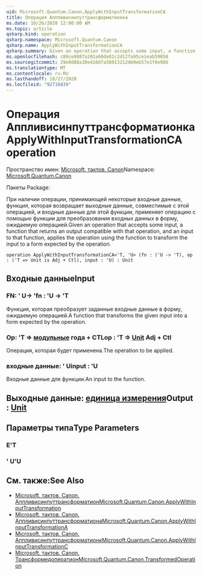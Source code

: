 ```yaml
---
uid: Microsoft.Quantum.Canon.ApplyWithInputTransformationCA
title: Операция Аппливисинпуттрансформатионка
ms.date: 10/26/2020 12:00:00 AM
ms.topic: article
qsharp.kind: operation
qsharp.namespace: Microsoft.Quantum.Canon
qsharp.name: ApplyWithInputTransformationCA
qsharp.summary: Given an operation that accepts some input, a function that returns an output compatible with that operation, and an input to that function, applies the operation using the function to transform the input to a form expected by the operation.
ms.openlocfilehash: c80ce0887a202a60de81c2d12fa95ce1eab59058
ms.sourcegitcommit: 29e0d88a30e4166fa580132124b0eb57e1f0e986
ms.translationtype: MT
ms.contentlocale: ru-RU
ms.lasthandoff: 10/27/2020
ms.locfileid: "92716839"
---
```

# <a name="applywithinputtransformationca-operation"></a><span data-ttu-id="dd096-102">Операция Аппливисинпуттрансформатионка</span><span class="sxs-lookup"><span data-stu-id="dd096-102">ApplyWithInputTransformationCA operation</span></span>

<span data-ttu-id="dd096-103">Пространство имен: [Microsoft. тактов. Canon](xref:Microsoft.Quantum.Canon)</span><span class="sxs-lookup"><span data-stu-id="dd096-103">Namespace: [Microsoft.Quantum.Canon](xref:Microsoft.Quantum.Canon)</span></span>

<span data-ttu-id="dd096-104">Пакеты [](https://nuget.org/packages/)</span><span class="sxs-lookup"><span data-stu-id="dd096-104">Package: [](https://nuget.org/packages/)</span></span>


<span data-ttu-id="dd096-105">При наличии операции, принимающей некоторые входные данные, функция, которая возвращает выходные данные, совместимые с этой операцией, и входные данные для этой функции, применяет операцию с помощью функции для преобразования входных данных в форму, ожидаемую операцией.</span><span class="sxs-lookup"><span data-stu-id="dd096-105">Given an operation that accepts some input, a function that returns an output compatible with that operation, and an input to that function, applies the operation using the function to transform the input to a form expected by the operation.</span></span>

```qsharp
operation ApplyWithInputTransformationCA<'T, 'U> (fn : ('U -> 'T), op : ('T => Unit is Adj + Ctl), input : 'U) : Unit
```


## <a name="input"></a><span data-ttu-id="dd096-106">Входные данные</span><span class="sxs-lookup"><span data-stu-id="dd096-106">Input</span></span>

### <a name="fn--u---t"></a><span data-ttu-id="dd096-107">FN: ' U-> '</span><span class="sxs-lookup"><span data-stu-id="dd096-107">fn : 'U -> 'T</span></span>

<span data-ttu-id="dd096-108">Функция, которая преобразует заданные входные данные в форму, ожидаемую операцией.</span><span class="sxs-lookup"><span data-stu-id="dd096-108">A function that transforms the given input into a form expected by the operation.</span></span>


### <a name="op--t--unit-adj--ctl"></a><span data-ttu-id="dd096-109">Op: 'T => [модульные](xref:microsoft.quantum.lang-ref.unit) года + CTL</span><span class="sxs-lookup"><span data-stu-id="dd096-109">op : 'T => [Unit](xref:microsoft.quantum.lang-ref.unit) Adj + Ctl</span></span>

<span data-ttu-id="dd096-110">Операция, которая будет применена.</span><span class="sxs-lookup"><span data-stu-id="dd096-110">The operation to be applied.</span></span>


### <a name="input--u"></a><span data-ttu-id="dd096-111">входные данные: ' U</span><span class="sxs-lookup"><span data-stu-id="dd096-111">input : 'U</span></span>

<span data-ttu-id="dd096-112">Входные данные для функции.</span><span class="sxs-lookup"><span data-stu-id="dd096-112">An input to the function.</span></span>



## <a name="output--unit"></a><span data-ttu-id="dd096-113">Выходные данные: [единица измерения](xref:microsoft.quantum.lang-ref.unit)</span><span class="sxs-lookup"><span data-stu-id="dd096-113">Output : [Unit](xref:microsoft.quantum.lang-ref.unit)</span></span>



## <a name="type-parameters"></a><span data-ttu-id="dd096-114">Параметры типа</span><span class="sxs-lookup"><span data-stu-id="dd096-114">Type Parameters</span></span>

### <a name="t"></a><span data-ttu-id="dd096-115">Е</span><span class="sxs-lookup"><span data-stu-id="dd096-115">'T</span></span>


### <a name="u"></a><span data-ttu-id="dd096-116">' U</span><span class="sxs-lookup"><span data-stu-id="dd096-116">'U</span></span>



## <a name="see-also"></a><span data-ttu-id="dd096-117">См. также:</span><span class="sxs-lookup"><span data-stu-id="dd096-117">See Also</span></span>

- [<span data-ttu-id="dd096-118">Microsoft. тактов. Canon. Аппливисинпуттрансформатион</span><span class="sxs-lookup"><span data-stu-id="dd096-118">Microsoft.Quantum.Canon.ApplyWithInputTransformation</span></span>](xref:Microsoft.Quantum.Canon.ApplyWithInputTransformation)
- [<span data-ttu-id="dd096-119">Microsoft. тактов. Canon. Аппливисинпуттрансформатиона</span><span class="sxs-lookup"><span data-stu-id="dd096-119">Microsoft.Quantum.Canon.ApplyWithInputTransformationA</span></span>](xref:Microsoft.Quantum.Canon.ApplyWithInputTransformationA)
- [<span data-ttu-id="dd096-120">Microsoft. тактов. Canon. Аппливисинпуттрансформатионк</span><span class="sxs-lookup"><span data-stu-id="dd096-120">Microsoft.Quantum.Canon.ApplyWithInputTransformationC</span></span>](xref:Microsoft.Quantum.Canon.ApplyWithInputTransformationC)
- [<span data-ttu-id="dd096-121">Microsoft. тактов. Canon. Трансформедоператион</span><span class="sxs-lookup"><span data-stu-id="dd096-121">Microsoft.Quantum.Canon.TransformedOperation</span></span>](xref:Microsoft.Quantum.Canon.TransformedOperation)